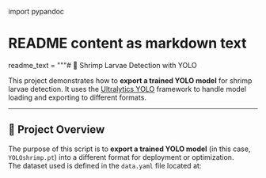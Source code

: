 import pypandoc

# README content as markdown text
readme_text = """# 🦐 Shrimp Larvae Detection with YOLO

This project demonstrates how to **export a trained YOLO model** for shrimp larvae detection. It uses the [Ultralytics YOLO](https://github.com/ultralytics/ultralytics) framework to handle model loading and exporting to different formats.

---

## 📁 Project Overview

The purpose of this script is to **export a trained YOLO model** (in this case, `YOLOshrimp.pt`) into a different format for deployment or optimization.  
The dataset used is defined in the `data.yaml` file located at:

